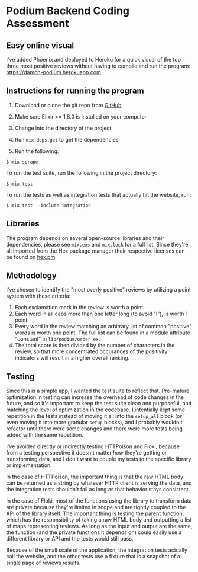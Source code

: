 # Podium Backend Coding Assessment

## Easy online visual
I've added Phoenix and deployed to Heroku for a quick visual of the top three most positive reviews without having to compile and run the program: https://damon-podium.herokuapp.com

## Instructions for running the program

1. Download or clone the git repo from [GitHub](https://github.com/podium-eng-recruiting/backend-coding-assessment-damonvjanis-1298)
   
2. Make sure Elixir >= 1.8.0 is installed on your computer

3. Change into the directory of the project

4. Run `mix deps.get` to get the dependencies
   
5. Run the following:

```
$ mix scrape
```

To run the test suite, run the following in the project directory:

```
$ mix test
```

To run the tests as well as integration tests that actually hit the website, run:

```
$ mix test --include integration
```

## Libraries

The program depends on several open-source libraries and their dependencies, please see `mix.exs` and `mix.lock` for a full list. Since they're all imported from the Hex package manager their respective licenses can be found on [hex.pm](hex.pm)

## Methodology

I've chosen to identify the "most overly positive" reviews by utilizing a point system with these criteria:

1. Each exclamation mark in the review is worth a point.
2. Each word in all caps more than one letter long (to avoid "I"), is worth 1 point.
3. Every word in the review matching an arbitrary list of common "positive" words is worth one point. The full list can be found in a module attribute "constant" in `lib/podium/order.ex`.
4. The total score is then divided by the number of characters in the review, so that more concentrated occurances of the positivity indicators will result in a higher overall ranking.

## Testing

Since this is a simple app, I wanted the test suite to reflect that. Pre-mature optimization in testing can increase the overhead of code changes in the future, and so it's important to keep the test suite clean and purposeful, and matching the level of optimization in the codebase. I intentially kept some repetition in the tests instead of moving it all into the `setup_all` block (or even moving it into more granular `setup` blocks), and I probably wouldn't refactor until there were some changes and there were more tests being added with the same repetition. 

I've avoided directly or indirectly testing HTTPoison and Floki, because from a testing perspective it doesn't matter *how* they're getting or transforming data, and I don't want to couple my tests to the specific library or implementation.

In the case of HTTPoison, the important thing is that the raw HTML body can be returned as a string by whatever HTTP client is serving the data, and the integration tests shouldn't fail as long as that behavior stays consistent.

In the case of Floki, most of the functions using the library to transform data are private because they're limited in scope and are tightly coupled to the API of the library itself. The important thing is testing the parent function, which has the responsibility of taking a raw HTML body and outputting a list of maps representing reviews. As long as the input and output are the same, the function (and the private functions it depends on) could easily use a different library or API and the tests would still pass.

Because of the small scale of the application, the integration tests actually call the website, and the other tests use a fixture that is a snapshot of a single page of reviews results.
